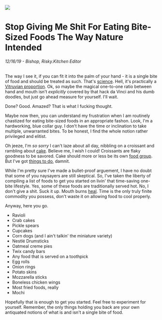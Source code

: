 <img class="hero-image" src="/assets/posts/bite-sized-hero.jpg" />

# Stop Giving Me Shit For Eating Bite-Sized Foods The Way Nature Intended
###### 12/16/19 - Bishop, Risky.Kitchen Editor

The way I see it, if you can fit it into the palm of your hand - it is a single bite of food and should be treated as such. That's <a href="https://www.ncbi.nlm.nih.gov/pubmed/14653940" title="This is close enough to a fact for me. Sure, fingers aren't a palm so this is only ballpark at best. But in today's day and age, that's still pretty goddamn good as far as 'facts' go." target="_blank">science</a>. Hell, it's practically a <a href="https://en.wikipedia.org/wiki/Vitruvian_Man#Translation_of_the_text" title="Don't look at the penis. Don't look at the penis. Don't look at the pe-DAMN IT." target="_blank">Vitruvian proportion</a>. Ok, so maybe the magical one-to-one ratio between hand and mouth isn't *explicitly* covered by that hack da Vinci and his dumb doodles, but just go ahead measure for yourself. I'll wait.

Done? Good. Amazed? That is what I fucking thought.

Maybe now then, you can understand my frustration when I am routinely chastized for eating bite-sized foods in an appropriate fashon. Look, I'm a hardworking, blue collar guy. I don't have the time or inclination to take multiple, unwarranted bites. To be honest, I find the whole notion rather privileged and elitist. 

Oh jeeze, I'm *so sorry* I can't laze about all day, nibbling on a croissant and rambling about <a href="https://en.wikipedia.org/wiki/Let_them_eat_cake" target="_blank" title="See what I mean? Not at all true. Still a fact.">cake</a>. Believe me, I wish I could! Croissants are flaky goodness to be savored. Cake should more or less be its own <a href="https://www.taste.com.au/baking/articles/top-50-cakes/4zag3onm" target="_blank" title="Exotic .com.au link?! You bet your ass R.K is goin' for that sweet sweet international audience">food group</a>. But I've got <a href="/assets/misc/time-played.png" target="_blank" title="Oh no.">things to do</a>, damnit. 

While I'm pretty sure I've made a bullet-proof arguement, I have no doubt that some of you naysayers are still skeptical. So, I've taken the liberty of compiling a list of foods to get you started on livin' that time-saving one-bite lifestyle. Yes, some of these foods are traditionally served hot. No, I don't give a shit. Suck it up. Mouth burns <a href="https://www.ncbi.nlm.nih.gov/pubmed/23878824" target="_blank" title="Like, super fast apparently.">heal</a>. Time is the only truly finite commodity you possess, don't waste it on allowing food to cool properly. 

Anyway, here you go.

* Ravioli
* Crab cakes
* Pickle spears
* Cupcakes
* Corn dogs (and I ain't talkin' the miniature variety)
* Nestlé Drumsticks
* Oatmeal creme pies
* Twix candy bars
* Any food that is served on a toothpick
* Egg rolls
* Onion rings
* Potato skins
* Mozzarella sticks
* Boneless chicken wings
* Most fried foods, really
* Mochi

Hopefully that is enough to get you started. Feel free to experiment for yourself. Remember, the only things holding you back are your own antiquated notions of what is and isn't a single bite of food. 

